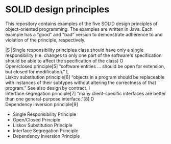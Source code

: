 # SOLID design principles

This repository contains examples of the five SOLID design principles of object-oriented programming. The examples are written in Java. Each example has a "good" and "bad" version to demonstrate adherence to and violation of the principle, respectively.

|S	|Single responsibility principlea class should have only a single responsibility (i.e. changes to only one part of the software's specification should be able to affect the specification of the class)
O	
Open/closed principle[5]
“software entities … should be open for extension, but closed for modification.”
L	
Liskov substitution principle[6] 
“objects in a program should be replaceable with instances of their subtypes without altering the correctness of that program.” See also design by contract.
I	
Interface segregation principle[7]
“many client-specific interfaces are better than one general-purpose interface.”[8]
D	
Dependency inversion principle[9]

- Single Responsibility Principle
- Open/Closed Principle
- Liskov Substitution Principle
- Interface Segregation Principle
- Dependency Inversion Principle
